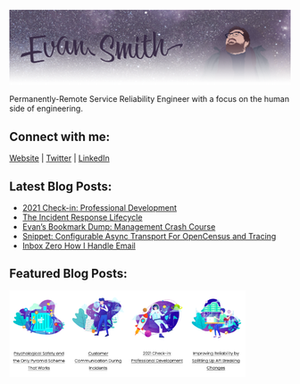![](images/profile_banner.png)

Permanently-Remote Service Reliability Engineer with a focus on the human side of engineering. 

## Connect with me:
[Website][website] | 
[Twitter][twitter] |
[LinkedIn][linkedin]
<br />

[website]: https://iamevan.me
[twitter]: https://twitter.com/thejokersthief
[linkedin]: https://www.linkedin.com/in/thejokersthief/
## Latest Blog Posts:
<!-- BLOG-POST-LIST:START -->
- [2021 Check-in: Professional Development](https://iamevan.me/blog/2021-check-in)
- [The Incident Response Lifecycle](https://iamevan.me/blog/the-incident-response-lifecycle)
- [Evan’s Bookmark Dump: Management Crash Course](https://iamevan.me/blog/management-resources)
- [Snippet: Configurable Async Transport For OpenCensus and Tracing](https://iamevan.me/blog/snippet-configurable-async-transport-for-opencensus-and-tracing)
- [Inbox Zero How I Handle Email](https://iamevan.me/blog/inbox-zero)
<!-- BLOG-POST-LIST:END -->

## Featured Blog Posts:
[<img align="left" src="images/post1.png" width="21%" />][post1]
[<img align="left" src="images/post2.png" width="21%" />][post2]
[<img align="left" src="images/post3.png" width="21%" />][post3]
[<img align="left" src="images/post4.png" width="21%" />][post4]

[post1]: https://iamevan.me/blog/psychological-safety-and-the-only-pyramid-scheme-that-works
[post2]: https://iamevan.me/blog/customer-communication-during-incidents-the-how-to-of-status-page-updates
[post3]: https://iamevan.me/blog/2021-check-in-professional-development
[post4]: https://iamevan.me/blog/improving-reliability-by-splitting-up-api-breaking-changes
